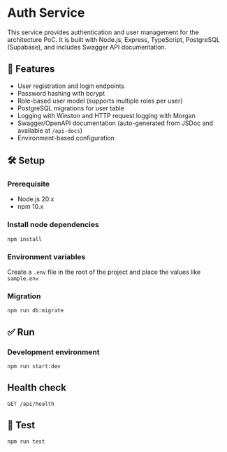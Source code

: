 # Auth Service

This service provides authentication and user management for the architecture PoC. It is built with Node.js, Express, TypeScript, PostgreSQL (Supabase), and includes Swagger API documentation.

## 🚀 Features

- User registration and login endpoints
- Password hashing with bcrypt
- Role-based user model (supports multiple roles per user)
- PostgreSQL migrations for user table
- Logging with Winston and HTTP request logging with Morgan
- Swagger/OpenAPI documentation (auto-generated from JSDoc and available at `/api-docs`)
- Environment-based configuration

## 🛠️ Setup

### Prerequisite
- Node.js 20.x
- npm 10.x

### Install node dependencies
```npm install```

### Environment variables
Create a `.env` file in the root of the project and place the values like `sample.env`

### Migration
```npm run db:migrate```

## ✅ Run

### Development environment
```npm run start:dev```

## Health check
`GET /api/health`

## 🧪 Test
```npm run test```